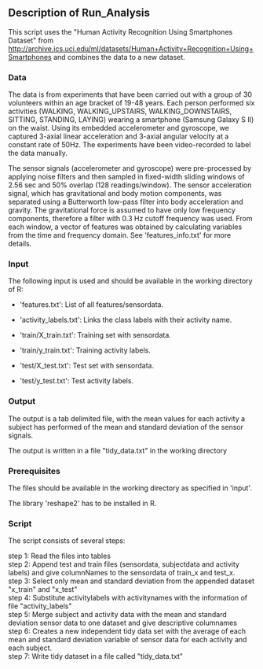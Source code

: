 Description of Run_Analysis
-----------------------------------

This script uses the "Human Activity Recognition Using Smartphones Dataset"
from http://archive.ics.uci.edu/ml/datasets/Human+Activity+Recognition+Using+Smartphones and combines the data to a new dataset.

### Data
The data is from experiments that have been carried out with a group of 30 volunteers within an age bracket of 19-48 years. Each person performed six activities (WALKING, WALKING_UPSTAIRS, WALKING_DOWNSTAIRS, SITTING, STANDING, LAYING) wearing a smartphone (Samsung Galaxy S II) on the waist. Using its embedded accelerometer and gyroscope, we captured 3-axial linear acceleration and 3-axial angular velocity at a constant rate of 50Hz. The experiments have been video-recorded to label the data manually. 

The sensor signals (accelerometer and gyroscope) were pre-processed by applying noise filters and then sampled in fixed-width sliding windows of 2.56 sec and 50% overlap (128 readings/window). The sensor acceleration signal, which has gravitational and body motion components, was separated using a Butterworth low-pass filter into body acceleration and gravity. The gravitational force is assumed to have only low frequency components, therefore a filter with 0.3 Hz cutoff frequency was used. From each window, a vector of features was obtained by calculating variables from the time and frequency domain. See 'features_info.txt' for more details. 


### Input  
The following input is used and should be available in the working directory of R:

- 'features.txt': List of all features/sensordata.

- 'activity_labels.txt': Links the class labels with their activity name.

- 'train/X_train.txt': Training set with sensordata.

- 'train/y_train.txt': Training activity labels.

- 'test/X_test.txt': Test set with sensordata.

- 'test/y_test.txt': Test activity labels.

### Output  
The output is a tab delimited file, with the mean values for each activity a subject has performed of the mean and standard deviation of the sensor signals.

The output is written in a file "tidy_data.txt" in the working directory 

### Prerequisites  
The files should be available in the working directory as specified in 'input'.

The library 'reshape2' has to be installed in R.

### Script  

The script consists of several steps:

step 1: Read the files into tables   
step 2: Append test and train files (sensordata, subjectdata and activity labels) and give columnNames to the sensordata of train_x and test_x.   
step 3: Select only mean and standard deviation from the appended dataset "x_train" and "x_test"   
step 4: Substitute activitylabels with activitynames with the information of file "activity_labels"  
step 5: Merge subject and activity data with the mean and standard deviation sensor data to one dataset and give descriptive columnames  
step 6: Creates a new independent tidy data set with the average of each mean and standard deviation variable of sensor data for each activity and each subject.    
step 7: Write tidy dataset in a file called "tidy_data.txt"

 



